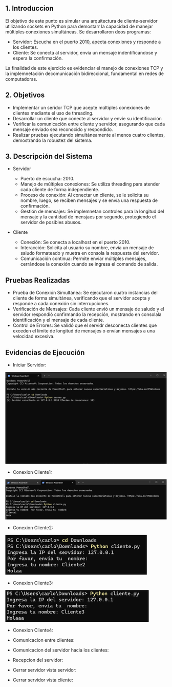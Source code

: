 ## 1. Introduccion
El objetivo de este punto es simular una arquitectura de cliente-servidor utilizando sockets en Python para demostarr la capacidad de manejar múltiples conexiones simultáneas. Se desarrollaron deos programas:
- Servidor: Escucha en el puerto 2010, apecta conexiones y responde a los clientes.
- Cliente: Se conecta al servidor, envía un mensaje indentificándose y espera la confirmación.

La finalidad de este ejercicio es evidenciar el manejo de conexiones TCP y la implemnetación decomunicación bidireccional, fundamental en redes de computadoras.

## 2. Objetivos
- Implementar un seridor TCP que acepte múltiples conexiones de clientes mediante el uso de threading.
- Desarrollar un cliente que conecte al servidor y envíe su identificación
- Verificar la comunicación entre cliente y servidor, asegurando que cada mensaje enviado sea reconocido y respondido.
- Realizar pruebas ejecutando simultáneamente al menos cuatro clientes, demostrando la robustez del sistema.

## 3. Descripción del Sistema
- Servidor
  - Puerto de escucha: 2010.
  - Manejo de múltiples conexiones: Se utiliza threading para atender cada cliente de forma independiente.
  - Proceso de conexión: Al conectar un cliente, se le solicita su nombre, luego, se reciben mensajes y se envía una respuesta de confirmación.
  - Gestión de mensajes: Se implemnetan controles para la longitud del mensaje y la cantidad de mensjaes por segundo, protegiendo el servidor de posibles abusos.

- Cliente
  - Conexión: Se conecta a localhost en el puerto 2010.
  - Interacción: Solicita al usuario su nombre, envía un mensaje de saludo formateado y muetra en consola la respuesta del servidor.
  - Comunicación continua: Permite enviar múltiples mensajes, cerrándose la conexión cuando se ingresa el comando de salida.

## Pruebas Realizadas
- Prueba de Conexión Simultánea: Se ejecutaron cuatro instancias del cliente de forma simultánea, verificando que el servidor acepta y responde a cada conexión sin interrupciones.
- Verificación de Mensajes: Cada cliente envió un mensaje de saludo y el servidor respondió confirmando la recepción, mostrando en consolala identificación y el mensaje de cada cliente.
- Control de Errores: Se validó que el servidr desconecta clientes que exceden el límite de longitud de mensajes o envían mensajes a una velocidad excesiva.

## Evidencias de Ejecución
- Iniciar Servidor:

![Imagen3](https://github.com/ALMA3112/Parcial-redes-de-computacion-/blob/main/Imagenes/Iniciar_Servidor.png)

- Conexion Cliente1:

![imagen4](https://github.com/ALMA3112/Parcial-redes-de-computacion-/blob/main/Imagenes/Conexion%20cliente1.png)

- Conexion Cliente2:

![Imagen5](https://github.com/ALMA3112/Parcial-redes-de-computacion-/blob/main/Imagenes/Conexion%20Cliente2.png)

- Conexion Cliente3:

![imagen6](https://github.com/ALMA3112/Parcial-redes-de-computacion-/blob/main/Imagenes/Conexion%20Cliente3.png)

- Conexion Cliente4:



- Comunicacion entre clientes:



- Comunicacion del servidor hacia los clientes:



- Recepcion del servidor:



- Cerrar servidor vista servidor:



- Cerrar servidor vista cliente: 
